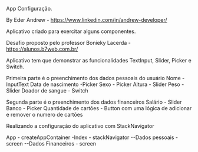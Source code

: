 App Configuração.

By Eder Andrew - https://www.linkedin.com/in/andrew-developer/

Aplicativo criado para exercitar alguns componentes.

Desafio proposto pelo professor Bonieky Lacerda - https://alunos.b7web.com.br/

Aplicativo tem que demonstrar as funcionalidades TextInput, Slider, Picker e Switch.

Primeira parte é o preenchimento dos dados pessoais do usuário
Nome - InputText
Data de nascimento -Picker
Sexo - Picker
Altura - Slider
Peso - Slider
Doador de sangue - Switch

Segunda parte é o preenchimento dos dados financeiros
Salário - Slider
Banco - Picker
Quantidade de cartões - Button com uma lógica de adicionar e remover o numero de cartões

Realizando a configuração do aplicativo com StackNavigator

App - createAppContainer
 -Index - stackNavigator
  --Dados pessoais - screen
  --Dados Financeiros - screen